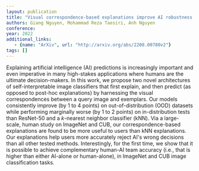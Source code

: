 ```yaml
---
layout: publication
title: "Visual correspondence-based explanations improve AI robustness and human-AI team accuracy"
authors: Giang Nguyen, Mohammad Reza Taesiri, Anh Nguyen
conference: 
year: 2022
additional_links: 
   - {name: "ArXiv", url: "http://arxiv.org/abs/2208.00780v2"}
tags: []
---
```

Explaining artificial intelligence (AI) predictions is increasingly important
and even imperative in many high-stakes applications where humans are the
ultimate decision-makers. In this work, we propose two novel architectures of
self-interpretable image classifiers that first explain, and then predict (as
opposed to post-hoc explanations) by harnessing the visual correspondences
between a query image and exemplars. Our models consistently improve (by 1 to 4
points) on out-of-distribution (OOD) datasets while performing marginally worse
(by 1 to 2 points) on in-distribution tests than ResNet-50 and a $k$-nearest
neighbor classifier (kNN). Via a large-scale, human study on ImageNet and CUB,
our correspondence-based explanations are found to be more useful to users than
kNN explanations. Our explanations help users more accurately reject AI's wrong
decisions than all other tested methods. Interestingly, for the first time, we
show that it is possible to achieve complementary human-AI team accuracy (i.e.,
that is higher than either AI-alone or human-alone), in ImageNet and CUB image
classification tasks.